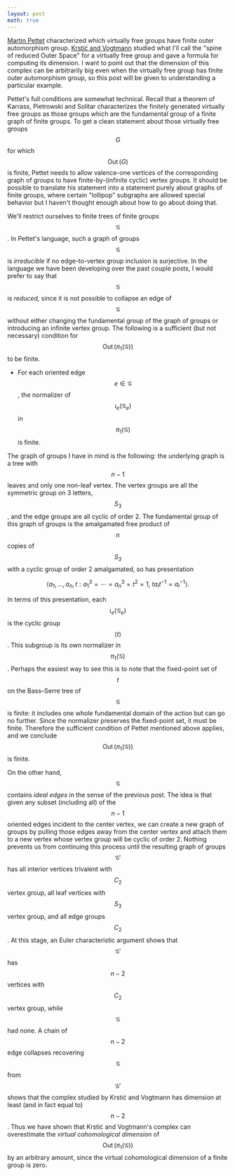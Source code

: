 ```yaml
---
layout: post
math: true
---
```

[Martin Pettet][virtually free finite out] characterized which virtually free groups
have finite outer automorphism group.
[Krstić and Vogtmann][equivariant outer space] studied what I'll call
the "spine of reduced Outer Space" for a virtually free group
and gave a formula for computing its dimension.
I want to point out that the dimension of this complex can be arbitrarily big
even when the virtually free group has finite outer automorphism group,
so this post will be given to understanding a particular example.

Pettet's full conditions are somewhat technical.
Recall that a theorem of Karrass, Pietrowski and Solitar
characterizes the finitely generated virtually free groups
as those groups which are the fundamental group of a finite graph of finite groups.
To get a clean statement about those virtually free groups $$G$$
for which $$\operatorname{Out}(G)$$ is finite,
Pettet needs to allow valence-one vertices of the corresponding graph of groups to have
finite-by-(infinite cyclic) vertex groups.
It should be possible to translate his statement into a statement
purely about graphs of finite groups,
where certain "lollipop" subgraphs are allowed special behavior
but I haven't thought enough about how to go about doing that.

We'll restrict ourselves to finite trees of finite groups $$\mathcal{G}$$.
In Pettet's language, such a graph of groups $$\mathcal{G}$$ is *irreducible*
if no edge-to-vertex group inclusion is surjective.
In the language we have been developing over the past couple posts,
I would prefer to say that $$\mathcal{G}$$ is *reduced,*
since it is not possible to collapse an edge of $$\mathcal{G}$$
without either changing the fundamental group of the graph of groups 
or introducing an infinite vertex group.
The following is a sufficient (but not necessary) condition for $$\operatorname{Out}(\pi_1(\mathcal{G}))$$
to be finite.

- For each oriented edge $$e \in \mathcal{G}$$,
the normalizer of $$\iota_e(\mathcal{G}_e)$$ in $$\pi_1(\mathcal{G})$$ is finite.

The graph of groups I have in mind is the following:
the underlying graph is a tree with $$n-1$$ leaves and only one non-leaf vertex.
The vertex groups are all the symmetric group on 3 letters, $$S_3$$,
and the edge groups are all cyclic of order 2.
The fundamental group of this graph of groups 
is the amalgamated free product of $$n$$ copies of $$S_3$$ with a cyclic  group of order 2 amalgamated,
so has presentation

$$\langle a_1,\ldots, a_n,t : a_1^3 = \cdots = a_n^3 = t^2 = 1,\ ta_it^{-1} = a_i^{-1} \rangle.$$

In terms of this presentation, each $$\iota_e(\mathcal{G}_e)$$ is the cyclic group $$\langle t\rangle$$.
This subgroup is its own normalizer in $$\pi_1(\mathcal{G})$$.
Perhaps the easiest way to see this is to note that the fixed-point set of $$t$$
on the Bass–Serre tree of $$\mathcal{G}$$ is finite:
it includes one whole fundamental domain of the action but can go no further.
Since the normalizer preserves the fixed-point set, it must be finite.
Therefore the sufficient condition of Pettet mentioned above applies,
and we conclude $$\operatorname{Out}(\pi_1(\mathcal{G}))$$ is finite.

On the other hand, $$\mathcal{G}$$ contains *ideal edges* in the sense of the previous post.
The idea is that given any subset (including all) 
of the $$n-1$$ oriented edges incident to the center vertex,
we can create a new graph of groups by pulling those edges away from the center vertex
and attach them to a new vertex whose vertex group will be cyclic of order 2.
Nothing prevents us from continuing this process
until the resulting graph of groups $$\mathcal{G}'$$
has all interior vertices trivalent with $$C_2$$ vertex group,
all leaf vertices with $$S_3$$ vertex group,
and all edge groups $$C_2$$.
At this stage, an Euler characteristic argument shows that $$\mathcal{G}'$$ has $$n-2$$ vertices 
with $$C_2$$ vertex group,
while $$\mathcal{G}$$ had none.
A chain of $$n-2$$ edge collapses recovering $$\mathcal{G}$$ from $$\mathcal{G}'$$
shows that the complex studied by Krstić and Vogtmann has dimension at least (and in fact equal to) $$n-2$$.
Thus  we have shown that Krstić and Vogtmann's complex
can overestimate the *virtual cohomological dimension*
of $$\operatorname{Out}(\pi_1(\mathcal{G}))$$ by an arbitrary amount,
since the virtual cohomological dimension of a finite group is zero.

[virtually free finite out]: https://www.ams.org/journals/tran/1997-349-11/S0002-9947-97-01699-1/S0002-9947-97-01699-1.pdf
[equivariant outer space]: https://www.researchgate.net/publication/226534036_Equivariant_outer_space_and_automorphisms_of_free-by-finite_groups/link/5762c70508aee61395bef5dc/download
